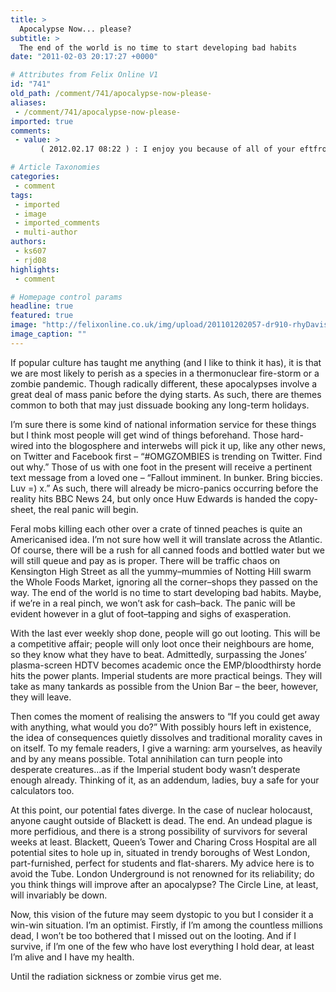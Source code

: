 ```yaml
---
title: >
  Apocalypse Now... please?
subtitle: >
  The end of the world is no time to start developing bad habits
date: "2011-02-03 20:17:27 +0000"

# Attributes from Felix Online V1
id: "741"
old_path: /comment/741/apocalypse-now-please-
aliases:
 - /comment/741/apocalypse-now-please-
imported: true
comments:
 - value: >
     　( 2012.02.17 08:22 ) : I enjoy you because of all of your eftfros on this internet site. Kim take interest in obtaining into investigations and it really is easy to see why. We know all concerning the dynamic mode you produce priceless concepts by means with the internet blog and as effectively as recommend participation from some other folks on this region then our own daughter is certainly becoming educated lots of points. Take pleasure inside the remaining portion of the year. You’re carrying out a splendid job.,　( 2012.02.22 13:52 ) : I didn’t had a good read by a long time. Definitely happy I found this on digg. I was speaking<a href="http://adblkz.com"> teetohgr</a> with my buddies two nights ago all-around this particular issue and also I have to express you make issues really crystal clear for me. Thank you and good luck,, public liability insurance electrician cheapest insurance in california coustomers say plans insurance automobile impatient behavior monavie number

# Article Taxonomies
categories:
 - comment
tags:
 - imported
 - image
 - imported_comments
 - multi-author
authors:
 - ks607
 - rjd08
highlights:
 - comment

# Homepage control params
headline: true
featured: true
image: "http://felixonline.co.uk/img/upload/201101202057-dr910-rhyDavis.jpg"
image_caption: ""
---
```


If popular culture has taught me anything (and I like to think it has), it is that we are most likely to perish as a species in a thermonuclear fire-storm or a zombie pandemic. Though radically different, these apocalypses involve a great deal of mass panic before the dying starts. As such, there are themes common to both that may just dissuade booking any long-term holidays.

I’m sure there is some kind of national information service for these things but I think most people will get wind of things beforehand. Those hard-wired into the blogosphere and interwebs will pick it up, like any other news, on Twitter and Facebook first – “#OMGZOMBIES is trending on Twitter. Find out why.” Those of us with one foot in the present will receive a pertinent text message from a loved one – “Fallout imminent. In bunker. Bring biccies. Luv =) x.” As such, there will already be micro-panics occurring before the reality hits BBC News 24, but only once Huw Edwards is handed the copy-sheet, the real panic will begin.

Feral mobs killing each other over a crate of tinned peaches is quite an Americanised idea. I’m not sure how well it will translate across the Atlantic. Of course, there will be a rush for all canned foods and bottled water but we will still queue and pay as is proper. There will be traffic chaos on Kensington High Street as all the yummy–mummies of Notting Hill swarm the Whole Foods Market, ignoring all the corner–shops they passed on the way. The end of the world is no time to start developing bad habits. Maybe, if we’re in a real pinch, we won’t ask for cash–back. The panic will be evident however in a glut of foot–tapping and sighs of exasperation.

With the last ever weekly shop done, people will go out looting. This will be a competitive affair; people will only loot once their neighbours are home, so they know what they have to beat. Admittedly, surpassing the Jones’ plasma-screen HDTV becomes academic once the EMP/bloodthirsty horde hits the power plants. Imperial students are more practical beings. They will take as many tankards as possible from the Union Bar – the beer, however, they will leave.

Then comes the moment of realising the answers to “If you could get away with anything, what would you do?” With possibly hours left in existence, the idea of consequences quietly dissolves and traditional morality caves in on itself. To my female readers, I give a warning: arm yourselves, as heavily and by any means possible. Total annihilation can turn people into desperate creatures...as if the Imperial student body wasn’t desperate enough already. Thinking of it, as an addendum, ladies, buy a safe for your calculators too.

At this point, our potential fates diverge. In the case of nuclear holocaust, anyone caught outside of Blackett is dead. The end. An undead plague is more perfidious, and there is a strong possibility of survivors for several weeks at least. Blackett, Queen’s Tower and Charing Cross Hospital are all potential sites to hole up in, situated in trendy boroughs of West London, part-furnished, perfect for students and flat-sharers. My advice here is to avoid the Tube. London Underground is not renowned for its reliability; do you think things will improve after an apocalypse? The Circle Line, at least, will invariably be down.

Now, this vision of the future may seem dystopic to you but I consider it a win-win situation. I’m an optimist. Firstly, if I’m among the countless millions dead, I won’t be too bothered that I missed out on the looting. And if I survive, if I’m one of the few who have lost everything I hold dear, at least I’m alive and I have my health.

Until the radiation sickness or zombie virus get me.
